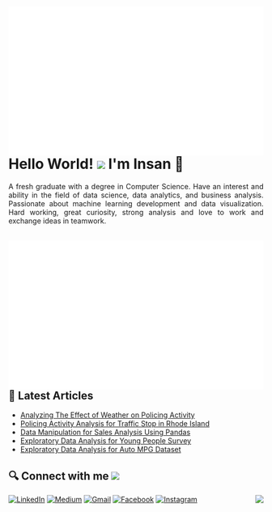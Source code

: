 <img align='right' src = "https://github.com/insancs/github-stats-transparent/blob/output/generated/overview.svg">

# Hello World! <img src="https://github.com/TheDudeThatCode/TheDudeThatCode/blob/master/Assets/Hi.gif" width="30px"> I'm Insan 👦

<p align="justify">
 A fresh graduate with a degree in Computer Science. Have an interest and ability in the field of data science, data analytics, and business analysis. Passionate about machine learning development and data visualization. Hard working, great curiosity, strong analysis and love to work and exchange ideas in teamwork.
 <br>
 <br>
</p>



<!-- ## 👁‍🗨 Visitors Count -->

<!--![Visitor Count](https://profile-counter.glitch.me/{myarist}/count.svg) -->

<img align='right' src = "https://github.com/insancs/github-stats-transparent/blob/output/generated/languages.svg">

 <!-- ## ⭐ Popular Repositories

| 🎓 Courses | [DQLab](https://github.com/MyArist/DQLab) · [Dicoding](https://github.com/myarist/Dicoding) · [Progate](https://github.com/myarist/Progate) |
|:--------|:--------------------|
| ⚙ Projects | [Rock Paper Scissors](https://github.com/myarist/Rock-Paper-Scissors) · [Searching Program](https://github.com/myarist/Searching-Program) | 
| 📝  Article | [Data Science Guide](https://github.com/myarist/Data-Science-Guide) · [Data Science Learning Path](https://github.com/myarist/Data-Science-Learning-Path) | 
-->

## 📃 Latest Articles

<!-- BLOG-POST-LIST:START -->
- [Analyzing The Effect of Weather on Policing Activity](https://insancs.medium.com/analyzing-the-effect-of-weather-on-policing-activity-e75111d08923)
- [Policing Activity Analysis for Traffic Stop in Rhode Island](https://insancs.medium.com/policing-activity-analysis-for-traffic-stop-in-rhode-island-9a388ac61129)
- [Data Manipulation for Sales Analysis Using Pandas](https://insancs.medium.com/data-manipulation-for-sales-analysis-using-pandas-51049bac6bb8)
- [Exploratory Data Analysis for Young People Survey](https://insancs.medium.com/exploratory-data-analysis-for-young-people-survey-330898a117fd)
- [Exploratory Data Analysis for Auto MPG Dataset](https://insancs.medium.com/exploratory-data-analysis-for-auto-mpg-dataset-f9ce86a52b1a)
<!-- BLOG-POST-LIST:END -->


## 🔍 Connect with me <img src="https://github.com/TheDudeThatCode/TheDudeThatCode/blob/master/Assets/Handshake.gif" width="90px">
<img align='right' src="https://github.com/TheDudeThatCode/TheDudeThatCode/blob/master/Assets/Developer.gif" height="150px">

<p>
  <a href="https://www.linkedin.com/in/insancs/" target="_blank"><img alt="LinkedIn" src="https://img.shields.io/badge/linkedin-%230077B5.svg?&style=for-the-badge&logo=linkedin&logoColor=white" /></a>  
  <a href="https://medium.com/@insancs" target="_blank"><img alt="Medium" src="https://img.shields.io/badge/medium-%2312100E.svg?&style=for-the-badge&logo=medium&logoColor=white" /></a>  
  <!-- <a href="#" target="_blank"><img alt="Kaggle" src="https://img.shields.io/badge/Kaggle-2C8EBB?&style=for-the-badge&logo=kaggle&logoColor=white" /></a>  -->
  <a href="mailto:insancs@gmail.com" target="_blank"><img alt="Gmail" src="https://img.shields.io/badge/gmail-D14836?&style=for-the-badge&logo=gmail&logoColor=white"/></a>    
  <a href="https://web.facebook.com/insancahyas/" target="_blank"><img alt="Facebook" src="https://img.shields.io/badge/facebook-%231877F2.svg?&style=for-the-badge&logo=facebook&logoColor=white" /></a>  
  <a href="https://www.instagram.com/rlo.ics/" target="_blank"><img alt="Instagram" src="https://img.shields.io/badge/instagram-%23E4405F.svg?&style=for-the-badge&logo=instagram&logoColor=white" /></a>  
<!--   <a href="https://twitter.com/my_arist" target="_blank"><img alt="Twitter" src="https://img.shields.io/badge/twitter-%231DA1F2.svg?&style=for-the-badge&logo=twitter&logoColor=white" /></a>   -->
 <!-- <a href="https://wa.me/" target="_blank"><img alt="WhatsApp" src="https://img.shields.io/badge/WhatsApp-25D366?style=for-the-badge&logo=whatsapp&logoColor=white" /></a> --> 
</p>
